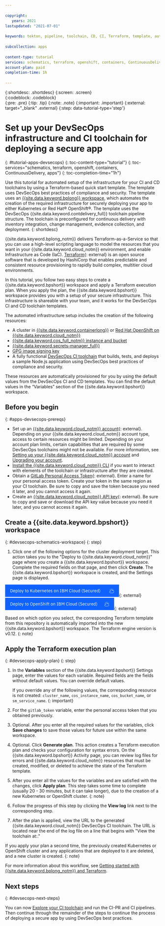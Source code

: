 ```yaml
---

copyright:
   years: 2021
lastupdated: "2021-07-01"

keywords: tekton, pipeline, toolchain, CD, CI, Terraform, template, automate, automation, compliance, secure, compliant, shift-left, shift left, quick start

subcollection: apps

content-type: tutorial
services: schematics, terraform, openshift, containers, ContinuousDelivery, apps
account-plan: paid
completion-time: 1h

---
```


{:shortdesc: .shortdesc}
{:screen: .screen}  
{:codeblock: .codeblock}  
{:pre: .pre}
{:tip: .tip}
{:note: .note}
{:important: .important}
{:external: target="_blank" .external}
{:step: data-tutorial-type='step'}

# Set up your DevSecOps infrastructure and CI toolchain for deploying a secure app
{: #tutorial-apps-devsecops}
{: toc-content-type="tutorial"}
{: toc-services="schematics, terraform, openshift, containers, ContinuousDelivery, apps"}
{: toc-completion-time="1h"}

Use this tutorial for automated setup of the infrastructure for your CI and CD toolchains by using a Terraform-based quick start template. The template uses DevSecOps best practices of compliance and security. The template uses an [{{site.data.keyword.bplong}} workspace](/docs/schematics?topic=schematics-about-schematics), which automates the creation of the required infrastructure for securely deploying your app to either Kubernetes or Red Hat&reg; OpenShift&reg;. The template uses the DevSecOps {{site.data.keyword.contdelivery_full}} toolchain pipeline structure. The toolchain is preconfigured for continuous delivery with inventory integration, change management, evidence collection, and deployment.
{: shortdesc}

{{site.data.keyword.bplong_notm}} delivers Terraform-as-a-Service so that you can use a high-level scripting language to model the resources that you want in your {{site.data.keyword.cloud_notm}} environment, and enable Infrastructure as Code (IaC). [Terraform](https://www.terraform.io/){: external} is an open source software that is developed by HashiCorp that enables predictable and consistent resource provisioning to rapidly build complex, multitier cloud environments.

In this tutorial, you follow two easy steps to create a {{site.data.keyword.bpshort}} workspace and apply a Terraform execution plan. When you apply the plan, the {{site.data.keyword.bpshort}} workspace provides you with a setup of your secure infrastructure. This infrastructure is shareable with your team, and it works for the DevSecOps CI and CD toolchain templates.

The automated infrastructure setup includes the creation of the following resources:

  * A cluster in [{{site.data.keyword.containerlong}}](/docs/containers?topic=containers-clusters) or [Red Hat OpenShift on {{site.data.keyword.cloud_notm}}](/docs/openshift?topic=openshift-getting-started)
  * [{{site.data.keyword.cos_full_notm}} instance and bucket](/docs/cloud-object-storage?topic=cloud-object-storage-about-cloud-object-storage)
  * [{{site.data.keyword.secrets-manager_full}}](/docs/secrets-manager?topic=secrets-manager-getting-started)
  * [GPG image signing key](/docs/ContinuousDelivery?topic=ContinuousDelivery-cd-devsecops-image-signing)
  * A fully functional [DevSecOps CI toolchain](/docs/ContinuousDelivery?topic=ContinuousDelivery-tutorial-cd-devsecops#devsecops-ci-toolchain-intro) that builds, tests, and deploys a sample Node.js application using DevSecOps best practices of compliance and security.

These resources are automatically provisioned for you by using the default values from the DevSecOps CI and CD templates. You can find the default values in the “Variables” section of the {{site.data.keyword.bpshort}} workspace.

## Before you begin
{: #apps-devsecops-prereqs}

* Set up an [{{site.data.keyword.cloud_notm}} account](https://{DomainName}/registration){: external}. Depending on your {{site.data.keyword.cloud_notm}} account type, access to certain resources might be limited. Depending on your account plan limits, certain capabilities that are required by some DevSecOps toolchains might not be available. For more information, see [Setting up your {{site.data.keyword.cloud_notm}} account](/docs/account?topic=account-account-getting-started) and [Upgrading your account](/docs/account?topic=account-upgrading-account).
* [Install the {{site.data.keyword.cloud_notm}} CLI](/docs/cli?topic=cloud-cli-getting-started) if you want to interact with elements of the toolchain or infrastructure after they are created.
* Obtain a [GitLab Personal Access Token](https://us-south.git.cloud.ibm.com/-/profile/personal_access_tokens){: external}. Enter a name for your personal access token. Create your token in the same region as your CI toolchain. Be sure to copy and save the token because you need it later, and you cannot access it again.
* Create an [{{site.data.keyword.cloud_notm}} API key](https://cloud.ibm.com/iam/apikeys){: external}. Be sure to copy and save or download the API key value because you need it later, and you cannot access it again.

## Create a {{site.data.keyword.bpshort}} workspace
{: #devsecops-schematics-workspace}
{: step}

1. Click one of the following options for the cluster deployment target. This action takes you to the "Deploy to {{site.data.keyword.cloud_notm}}" page where you create a {{site.data.keyword.bpshort}} workspace. Complete the required fields on that page, and then click **Create**. The {{site.data.keyword.bpshort}} workspace is created, and the Settings page is displayed.

  [![Deploy to Kubernetes on {{site.data.keyword.cloud_notm}}](../images/Deploy_to_kube_Secured.png "Deploy to Kubernetes on {{site.data.keyword.cloud_notm}}")](https://cloud.ibm.com/schematics/workspaces/create?repository=https://github.com/IBM-Cloud/shift-left-compliance-module/tree/master/terraform/secure-kube&terraform_version=terraform_v0.12){: external}
  [![Deploy to OpenShift on {{site.data.keyword.cloud_notm}}](../images/Deploy_to_Openshift_Secured.png "Deploy to OpenShift on {{site.data.keyword.cloud_notm}}")](https://cloud.ibm.com/schematics/workspaces/create?repository=https://github.com/IBM-Cloud/shift-left-compliance-module/tree/master/terraform/secure-openshift&terraform_version=terraform_v0.12){: external}

  Based on which option you select, the corresponding Terraform template from this repository is automatically imported into the new {{site.data.keyword.bpshort}} workspace. The Terraform engine version is v0.12.
  {: note}

## Apply the Terraform execution plan
{: #devsecops-apply-plan}
{: step}

1. In the **Variables** section of the {{site.data.keyword.bpshort}} Settings page, enter the values for each variable. Required fields are the fields without default values. You can override default values.

   If you override any of the following values, the corresponding resource is not created: `cluster_name`, `cos_instance_name`, `cos_bucket_name`, or `sm_service_name`.
   {: important}

1. For the `gitlab_token` variable, enter the personal access token that you obtained previously.
1. Optional. After you enter all the required values for the variables, click **Save changes** to save those values for future use within the same workspace.
1. Optional. Click **Generate plan**. This action creates a Terraform execution plan and checks your configuration for syntax errors. On the {{site.data.keyword.bpshort}} Activity page, you can review log files for errors and {{site.data.keyword.cloud_notm}} resources that must be created, modified, or deleted to achieve the state of the Terraform template.
1. After you enter all the values for the variables and are satisfied with the changes, click **Apply plan**. 
   This step takes some time to complete (usually 20 - 30 minutes, but it can take longer), due to the creation of a new Kubernetes or OpenShift cluster.
   {: note}
1. Follow the progress of this step by clicking the **View log** link next to the corresponding step.
1. After the plan is applied, view the URL to the generated {{site.data.keyword.cloud_notm}} DevSecOps CI toolchain. The URL is located near the end of the log file on a line that begins with "View the toolchain at:."

If you apply your plan a second time, the previously created Kubernetes or OpenShift cluster and any applications that are deployed to it are deleted, and a new cluster is created.
{: note}

For more information about this workflow, see [Getting started with {{site.data.keyword.bplong_notm}} and Terraform](/docs/schematics?topic=schematics-getting-started).

## Next steps
{: #devsecops-next-steps}

You can now [Explore your CI toolchain](/docs/apps?topic=ContinuousDelivery-tutorial-cd-devsecops#devsecops-ci-toolchain-explore) and run the CI-PR and CI pipelines. Then continue through the remainder of the steps to continue the process of deploying a secure app by using DevSecOps best practices.
